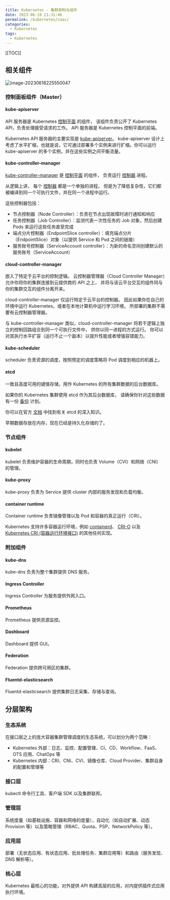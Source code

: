 ```yaml
---
title: Kubernetes - 集群架构与组件
date: 2023-06-18 21:31:46
permalink: /kubernetes/caac/
categories:
  - Kubernetes
tags: 
  - Kubernetes
---
```


[[TOC]]



## 相关组件

![image-20230618225550047](https://cdn.jsdelivr.net/gh/Kele-Bingtang/static/img/Spring%20Boot/20230618225551.png)

### 控制面板组件（Master）

#### kube-apiserver

API 服务器是 Kubernetes [控制平面](https://kubernetes.io/zh-cn/docs/reference/glossary/?all=true#term-control-plane) 的组件， 该组件负责公开了 Kubernetes API，负责处理接受请求的工作。 API 服务器是 Kubernetes 控制平面的前端。

Kubernetes API 服务器的主要实现是 [kube-apiserver](https://kubernetes.io/zh-cn/docs/reference/command-line-tools-reference/kube-apiserver/)。 kube-apiserver 设计上考虑了水平扩缩，也就是说，它可通过部署多个实例来进行扩缩。你可以运行 kube-apiserver 的多个实例，并在这些实例之间平衡流量。

#### kube-controller-manager

[kube-controller-manager](https://kubernetes.io/zh-cn/docs/reference/command-line-tools-reference/kube-controller-manager/) 是 [控制平面](https://kubernetes.io/zh-cn/docs/reference/glossary/?all=true#term-control-plane) 的组件， 负责运行 [控制器](https://kubernetes.io/zh-cn/docs/concepts/architecture/controller/) 进程。

从逻辑上讲， 每个 [控制器](https://kubernetes.io/zh-cn/docs/concepts/architecture/controller/) 都是一个单独的进程， 但是为了降低复杂性，它们都被编译到同一个可执行文件，并在同一个进程中运行。

这些控制器包括：

- 节点控制器（Node Controller）：负责在节点出现故障时进行通知和响应
- 任务控制器（Job Controller）：监测代表一次性任务的 Job 对象，然后创建 Pods 来运行这些任务直至完成
- 端点分片控制器（EndpointSlice controller）：填充端点分片（EndpointSlice）对象（以提供 Service 和 Pod 之间的链接）
- 服务账号控制器（ServiceAccount controller）：为新的命名空间创建默认的服务账号（ServiceAccount）

#### cloud-controller-manager

嵌入了特定于云平台的控制逻辑。 云控制器管理器（Cloud Controller Manager）允许你将你的集群连接到云提供商的 API 之上， 并将与该云平台交互的组件同与你的集群交互的组件分离开来。

cloud-controller-manager 仅运行特定于云平台的控制器。 因此如果你在自己的环境中运行 Kubernetes，或者在本地计算机中运行学习环境， 所部署的集群不需要有云控制器管理器。

与 kube-controller-manager 类似，cloud-controller-manager 将若干逻辑上独立的控制回路组合到同一个可执行文件中， 供你以同一进程的方式运行。 你可以对其执行水平扩容（运行不止一个副本）以提升性能或者增强容错能力。

#### kube-scheduler

scheduler 负责资源的调度，按照预定的调度策略将 Pod 调度到相应的机器上。

#### etcd

一致且高度可用的键值存储，用作 Kubernetes 的所有集群数据的后台数据库。

如果你的 Kubernetes 集群使用 etcd 作为其后台数据库， 请确保你针对这些数据有一份 [备份](https://kubernetes.io/zh-cn/docs/tasks/administer-cluster/configure-upgrade-etcd/#backing-up-an-etcd-cluster) 计划。

你可以在官方 [文档](https://etcd.io/docs/) 中找到有关 etcd 的深入知识。

早期数据存放在内存，现在已经是持久化存储的了。

### 节点组件

#### kubelet

kubelet 负责维护容器的生命周期，同时也负责 Volume（CVI）和网络（CNI）的管理。

#### kube-proxy

kube-proxy 负责为 Service 提供 cluster 内部的服务发现和负载均衡。

#### container runtime

Container runtime 负责镜像管理以及 Pod 和容器的真正运行（CRI）。

Kubernetes 支持许多容器运行环境，例如 [containerd](https://containerd.io/docs/)、 [CRI-O](https://cri-o.io/#what-is-cri-o) 以及 [Kubernetes CRI (容器运行环境接口)](https://github.com/kubernetes/community/blob/master/contributors/devel/sig-node/container-runtime-interface.md) 的其他任何实现。

### 附加组件

#### kube-dns

kube-dns 负责为整个集群提供 DNS 服务。

#### Ingress Controller

Ingress Controller 为服务提供外网入口。

#### Prometheus

Prometheus 提供资源监控。

#### Dashboard

Dashboard 提供 GUI。

#### Federation

Federation 提供跨可用区的集群。

#### Fluentd-elasticsearch

Fluentd-elasticsearch 提供集群日志采集、存储与查询。

## 分层架构

### 生态系统

在接口层之上的庞大容器集群管理调度的生态系统，可以划分为两个范畴：

- Kubernetes 外部：日志、监控、配置管理、CI、CD、Workflow、FaaS、OTS 应用、ChatOps 等
- Kubernetes 内部：CRI、CNI、CVI、镜像仓库、Cloud Provider、集群自身的配置和管理等

### 接口层

kubectl 命令行工具、客户端 SDK 以及集群联邦。

### 管理层

系统度量（如基础设施、容器和网络的度量），自动化（如自动扩展、动态 Provision 等）以及策略管理（RBAC、Quota、PSP、NetworkPolicy 等）。

### 应用层

部署（无状态应用、有状态应用、批处理任务、集群应用等）和路由（服务发现、DNS 解析等）。

### 核心层

Kubernetes 最核心的功能，对外提供 API 构建高层的应用，对内提供插件式应用执行环境。
